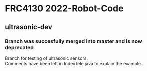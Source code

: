 # FRC4130 2022-Robot-Code
## ultrasonic-dev
### Branch was succesfully merged into master and is now deprecated
Branch for testing of ultrasonic sensors.<br>
Comments have been left in IndexTele.java to explain the example.<br>
